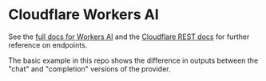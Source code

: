# Cloudflare Workers AI

See the [full docs for Workers AI](https://developers.cloudflare.com/workers-ai/) and the [Cloudflare REST docs](https://developers.cloudflare.com/api/operations/workers-ai-post-run-model) for further reference on endpoints.

The basic example in this repo shows the difference in outputs between the "chat" and "completion" versions of the provider.